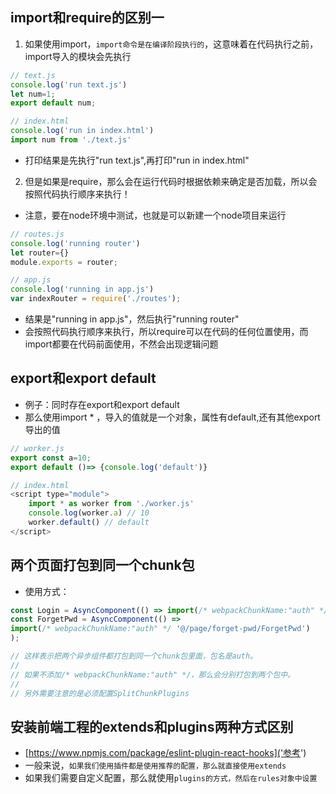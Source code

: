 ## import和require的区别一
1. 如果使用import，`import命令是在编译阶段执行的`，这意味着在代码执行之前，import导入的模块会先执行
```javascript
// text.js
console.log('run text.js')
let num=1;
export default num;

// index.html
console.log('run in index.html')
import num from './text.js'
```
* 打印结果是先执行"run text.js",再打印"run in index.html"
2. 但是如果是require，那么会在运行代码时根据依赖来确定是否加载，所以会按照代码执行顺序来执行！
* 注意，要在node环境中测试，也就是可以新建一个node项目来运行
```javascript
// routes.js
console.log('running router')
let router={}
module.exports = router;

// app.js
console.log('running in app.js')
var indexRouter = require('./routes');
```
* 结果是"running in app.js"，然后执行"running router"
* 会按照代码执行顺序来执行，所以require可以在代码的任何位置使用，而import都要在代码前面使用，不然会出现逻辑问题

## export和export default
* 例子：同时存在export和export default
* 那么使用import * ，导入的值就是一个对象，属性有default,还有其他export导出的值
```javascript
// worker.js
export const a=10;
export default ()=> {console.log('default')}

// index.html
<script type="module">
    import * as worker from './worker.js'
    console.log(worker.a) // 10
    worker.default() // default
</script>
```

## 两个页面打包到同一个chunk包
* 使用方式：
```javascript
const Login = AsyncComponent(() => import(/* webpackChunkName:"auth" */ '@/page/login/Login'));
const ForgetPwd = AsyncComponent(() =>
import(/* webpackChunkName:"auth" */ '@/page/forget-pwd/ForgetPwd')
);

// 这样表示把两个异步组件都打包到同一个chunk包里面，包名是auth。
//
// 如果不添加/* webpackChunkName:"auth" */，那么会分别打包到两个包中。
//
// 另外需要注意的是必须配置SplitChunkPlugins
```

## 安装前端工程的extends和plugins两种方式区别
* [https://www.npmjs.com/package/eslint-plugin-react-hooks]('参考')
* 一般来说，`如果我们使用插件都是使用推荐的配置，那么就直接使用extends`
* 如果我们需要自定义配置，那么就使用`plugins的方式，然后在rules对象中设置`



